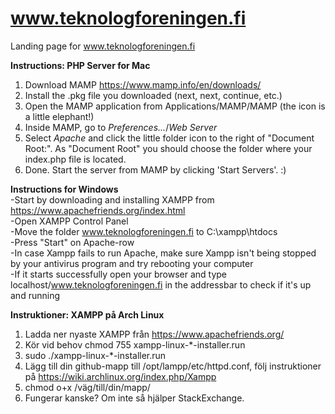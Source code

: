 

# www.teknologforeningen.fi
Landing page for www.teknologforeningen.fi

**Instructions: PHP Server for Mac**
1. Download MAMP https://www.mamp.info/en/downloads/  
2. Install the .pkg file you downloaded (next, next, continue, etc.)  
3. Open the MAMP application from Applications/MAMP/MAMP (the icon is a little elephant!)  
4. Inside MAMP, go to *Preferences...*/*Web Server*  
5. Select *Apache* and click the little folder icon to the right of "Document Root:". As "Document Root" you should choose the folder where your index.php file is located.  
6. Done. Start the server from MAMP by clicking 'Start Servers'. :)  
  
**Instructions for Windows**  
-Start by downloading and installing XAMPP from https://www.apachefriends.org/index.html  
-Open XAMPP Control Panel  
-Move the folder www.teknologforeningen.fi to C:\xampp\htdocs  
-Press "Start" on Apache-row  
-In case Xampp fails to run Apache, make sure Xampp isn't being stopped by your antivirus program and try rebooting your computer  
-If it starts successfully open your browser and type localhost/www.teknologforeningen.fi in the addressbar to check if it's up and running  

**Instruktioner: XAMPP på Arch Linux**
1. Ladda ner nyaste XAMPP från https://www.apachefriends.org/
2. Kör vid behov chmod 755 xampp-linux-*-installer.run
3. sudo ./xampp-linux-*-installer.run
4. Lägg till din github-mapp till /opt/lampp/etc/httpd.conf, följ instruktioner på https://wiki.archlinux.org/index.php/Xampp
5. chmod o+x /väg/till/din/mapp/
6. Fungerar kanske? Om inte så hjälper StackExchange.
